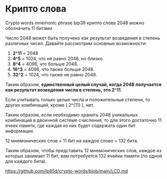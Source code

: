 # Крипто слова
Crypto words mnemonic phrase bip39 крипто слова 2048 можно обозначить 11 битами

Число 2048 может быть получено как результат возведения в степень различных чисел. Давайте рассмотрим основные возможности:

1. **2^11** = 2048
2. **4^5** = 1024, что не равно 2048, но близко.
3. **8^4** = 4096, что больше 2048.
4. **16^3** = 4096, что также больше 2048.
5. **32^2** = 1024, что также не равно 2048.

Таким образом, **единственный целый случай, когда 2048 получается как результат возведения числа в степень, это 2^11**.

Если учитывать только целые числа и положительные степени, то других комбинаций, кроме \( 2^{11} \), нет.

Таким образом, если необходимо хранить 2048 уникальных комбинаций в двоичной системе счисления, то для этого достаточно 11 ячеек памяти, где каждая из них будет содержать один бит информации.

12 мнемонических слов × 11 бит на каждое слово = 132 бита.

Таким образом, чтобы представить 12 мнемонических слов, каждое из которых занимает 11 бит, вам потребуется 132 ячейки памяти (по одной для каждого бита).

https://github.com/lp85d/crypto-words/blob/main/LCD.md

